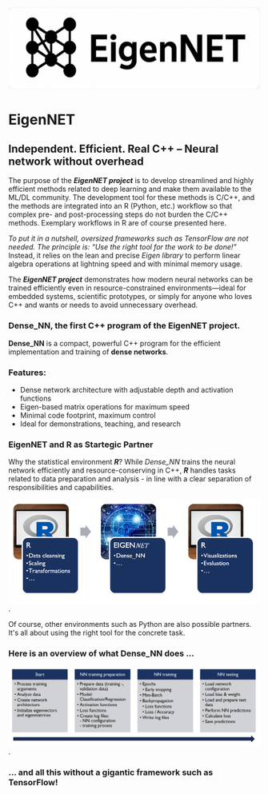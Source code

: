 ![Projekt-Banner](images/EigenNET_GitHub_Banner.png)


# EigenNET
## Independent. Efficient. Real C++ – Neural network without overhead

The purpose of the ***EigenNET project*** is to develop streamlined and highly efficient methods related to deep learning and make them available to the ML/DL community. The development tool for these methods is C/C++, and the methods are integrated into an R (Python, etc.) workflow so that complex pre- and post-processing steps do not burden the C/C++ methods. Exemplary workflows in R are of course presented here.

*To put it in a nutshell, oversized frameworks such as TensorFlow are not needed. The principle is: “Use the right tool for the work to be done!”* Instead, it relies on the lean and precise *Eigen library* to perform linear algebra operations at lightning speed and with minimal memory usage.

The ***EigenNET project*** demonstrates how modern neural networks can be trained efficiently even in resource-constrained environments—ideal for embedded systems, scientific prototypes, or simply for anyone who loves C++ and wants or needs to avoid unnecessary overhead.

### Dense_NN, the first C++ program of the EigenNET project.

**Dense_NN** is a compact, powerful C++ program for the efficient implementation and training of **dense networks**. 

### Features:
<ul>
<li>Dense network architecture with adjustable depth and activation functions</li>
<li>Eigen-based matrix operations for maximum speed</li>
<li>Minimal code footprint, maximum control</li>
<li>Ideal for demonstrations, teaching, and research</li>
</ul>

### EigenNET and R as Startegic Partner
Why the statistical environment ***R***? While *Dense_NN* trains the neural network efficiently and resource-conserving in C++, ***R*** handles tasks related to data preparation and analysis - in line with a clear separation of responsibilities and capabilities.

![R as Stregic Partner](images/Strategic_Partner.png).

Of course, other environments such as Python are also possible partners. It's all about using the right tool for the concrete task. 

### Here is an overview of what Dense_NN does ...

![Realization](/images/Realization.png).

### ... and all this without a gigantic framework such as TensorFlow!




